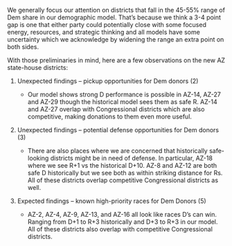 We generally focus our attention on districts that fall in the 45-55% range of Dem share
in our demographic model. That’s because we think a 3-4 point gap is one
that either party could potentially close with some focused energy,
resources, and strategic thinking and all models have some uncertainty which we acknowledge
by widening the range an extra point on both sides.

With those preliminaries in mind,
here are a few observations on the new AZ state-house districts:

1. Unexpected findings – pickup opportunities for Dem donors (2)

    - Our model shows strong D performance is possible in AZ-14, AZ-27 and AZ-29 though the historical model sees them
    as safe R. AZ-14 and AZ-27 overlap with Congressional districts which are also competitive, making donations to them
    even more useful.

2. Unexpected findings – potential defense opportunities for Dem donors (3)

   - There are also places where we are concerned that historically safe-looking districts might be in need of
   defense. In particular, AZ-18 where we see R+1 vs the historical D+10. AZ-8 and AZ-12 are both safe D historically
   but we see both as within striking distance for Rs. All of these districts overlap
   competitive Congressional districts as well.

3. Expected findings – known high-priority races for Dem Donors (5)

    - AZ-2, AZ-4, AZ-9, AZ-13, and AZ-16 all look like races D’s can win.  Ranging from D+1 to R+3 historically
    and D+3 to R+3 in our model. All of these districts also overlap with competitive Congressional districts.

